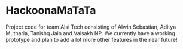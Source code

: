 # HackoonaMaTaTa
Project code for team Alsi Tech consisting of Alwin Sebastian, Aditya Mutharia, Tanishq Jain and Vaisakh NP.
We currently have a working prototype and plan to add a lot more other features in the near future!

